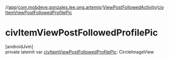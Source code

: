 //[app](../../../index.md)/[com.mobdeve.gonzales.lee.ong.artemis](../index.md)/[ViewPostFollowedActivity](index.md)/[civItemViewPostFollowedProfilePic](civ-item-view-post-followed-profile-pic.md)

# civItemViewPostFollowedProfilePic

[androidJvm]\
private lateinit var [civItemViewPostFollowedProfilePic](civ-item-view-post-followed-profile-pic.md): CircleImageView
